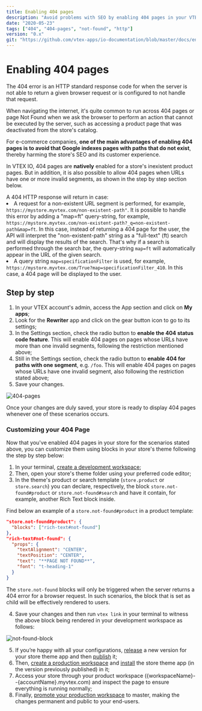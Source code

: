 ```yaml
---
title: Enabling 404 pages
description: "Avoid problems with SEO by enabling 404 pages in your VTEX IO store."
date: "2020-05-23"
tags: ["404", "404-pages", "not-found", "http"]
version: "0.x"
git: "https://github.com/vtex-apps/io-documentation/blob/master/docs/en/Recipes/store-management/enabling-404-pages.md"
---
```


# Enabling 404 pages

The 404 error is an HTTP standard response code for when the server is not able to return a given browser request or is configured to not handle that request.

When navigating the internet, it's quite common to run across 404 pages or page Not Found when we ask the browser to perform an action that cannot be executed by the server, such as accessing a product page that was deactivated from the store's catalog.

For e-commerce companies, **one of the main advantages of enabling 404 pages is to avoid that Google indexes pages with paths that do not exist**, thereby harming the store's SEO and its customer experience.

In VTEX IO, 404 pages are **natively** enabled for a store's inexistent product pages. But in addition, it is also possible to allow 404 pages when URLs have one or more invalid segments, as shown in the step by step section below.

<div class="alert alert-warning">
A 404 HTTP response will return in case:
<li>A request for a non-existent URL segment is performed, for example, <code>https://mystore.myvtex.com/non-existent-path"</code>. It is possible to handle this error by adding a "map=ft" query-string, for example, <code>https://mystore.myvtex.com/non-existent-path?_q=non-existent-path&map=ft</code>. In this case, instead of returning a 404 page for the user, the API will interpret the "non-existent-path" string as a "full-text" (ft) search and will display the results of the search. That's why if a search is performed through the search bar, the query-string <code>map=ft</code> will automatically appear in the URL of the given search.</li> 
<li>A query string <code>map=specificationFilter</code> is used, for example, <code>https://mystore.myvtex.com/True?map=specificationFilter_410</code>. In this case, a 404 page will be displayed to the user.</li>
</div>

## Step by step

1. In your VTEX account's admin, access the App section and click on **My apps**;
2. Look for the **Rewriter** app and click on the gear button icon to go to its settings;
3. In the Settings section, check the radio button to **enable the 404 status code feature**. This will enable 404 pages on pages whose URLs have more than one invalid segments, following the restriction mentioned above;
4. Still in the Settings section, check the radio button to **enable 404 for paths with one segment**, e.g. `/foo`. This will enable 404 pages on pages whose URLs have one invalid segment, also following the restriction stated above;
5. Save your changes.

![404-pages](https://user-images.githubusercontent.com/52087100/82736157-cbea2480-9cfd-11ea-9efc-6a6c62467c5b.gif)

Once your changes are duly saved, your store is ready to display 404 pages whenever one of these scenarios occurs.

### Customizing your 404 Page

Now that you've enabled 404 pages in your store for the scenarios stated above, you can customize them using blocks in your store's theme following the step by step below:

1. In your terminal, [create a development workspace](https://vtex.io/docs/recipes/development/creating-a-development-workspace/);
2. Then, open your store's theme folder using your preferred code editor;
3. In the theme's product or search template (`store.product` or `store.search`) you can declare, respectively, the block `store.not-found#product` or `store.not-found#search`  and have it contain, for example, another Rich Text block inside. 

 Find below an example of a `store.not-found#product` in a product template: 
 
```json
"store.not-found#product": {
  "blocks": ["rich-text#not-found"]
},
"rich-text#not-found": {
  "props": {
    "textAlignment": "CENTER",
    "textPosition": "CENTER",
    "text": "**PAGE NOT FOUND**",
    "font": "t-heading-1"
  }
}
```

<div class="alert alert-info">
The <code>store.not-found</code> blocks will only be triggered when the server returns a 404 error for a browser request. In such scenarios, the block that is set as child will be effectively rendered to users.
</div>

4. Save your changes and then run `vtex link` in your terminal to witness the above block being rendered in your development workspace as follows:  

![not-found-block](https://user-images.githubusercontent.com/52087100/76447318-4108b780-63a7-11ea-9b03-77413e0e4855.png)

5. If you’re happy with all your configurations, [release](https://vtex.io/docs/recipes/development/releasing-a-new-app-version/) a new version for your store theme app and then [publish](https://vtex.io/docs/recipes/development/publishing-an-app/) it;
6. Then, [create a production workspace](https://vtex.io/docs/recipes/store/promoting-a-workspace-to-master) and [install](https://vtex.io/docs/recipes/development/installing-an-app/)  the store theme app (in the version previously published) in it;
7. Access your store through your product workspace ({workspaceName}--{accountName}.myvtex.com) and inspect the page to ensure everything is running normally;
8. Finally, [promote your production workspace](https://vtex.io/docs/recipes/store/promoting-a-workspace-to-master) to master, making the changes permanent and public to your end-users.

